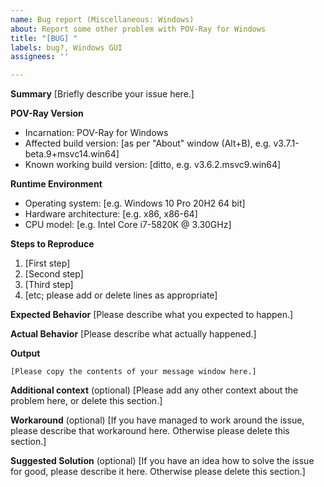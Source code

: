 ```yaml
---
name: Bug report (Miscellaneous: Windows)
about: Report some other problem with POV-Ray for Windows
title: "[BUG] "
labels: bug?, Windows GUI
assignees: ''

---
```


<!-- -----------------------------------------------------------------------------------------------
PLEASE REPLACE any placeholder texts in this report. We know them by heart, and don't need them
repeated in every issue report. Placeholders are marked with square brackets, which we kindly ask
you to remove as well.
Also, PLEASE DELETE any sections that you would leave empty.
------------------------------------------------------------------------------------------------ -->

**Summary**
[Briefly describe your issue here.]

**POV-Ray Version**
  - Incarnation: POV-Ray for Windows
  - Affected build version: [as per "About" window (Alt+B), e.g. v3.7.1-beta.9+msvc14.win64]
  - Known working build version: [ditto, e.g. v3.6.2.msvc9.win64]

**Runtime Environment**
  - Operating system: [e.g. Windows 10 Pro 20H2 64 bit]
  - Hardware architecture: [e.g. x86, x86-64]
  - CPU model: [e.g. Intel Core i7-5820K @ 3.30GHz]

**Steps to Reproduce**
 1. [First step]
 2. [Second step]
 3. [Third step]
 4. [etc; please add or delete lines as appropriate]

**Expected Behavior**
[Please describe what you expected to happen.]

**Actual Behavior**
[Please describe what actually happened.]

**Output**
~~~
[Please copy the contents of your message window here.]
~~~

**Additional context** (optional)
[Please add any other context about the problem here, or delete this section.]

**Workaround** (optional)
[If you have managed to work around the issue, please describe that workaround here.
Otherwise please delete this section.]

**Suggested Solution** (optional)
[If you have an idea how to solve the issue for good, please describe it here.
Otherwise please delete this section.]

<!-- -----------------------------------------------------------------------------------------------
NOTE: Please take a moment to PREVIEW your report before submitting it.
------------------------------------------------------------------------------------------------ -->
